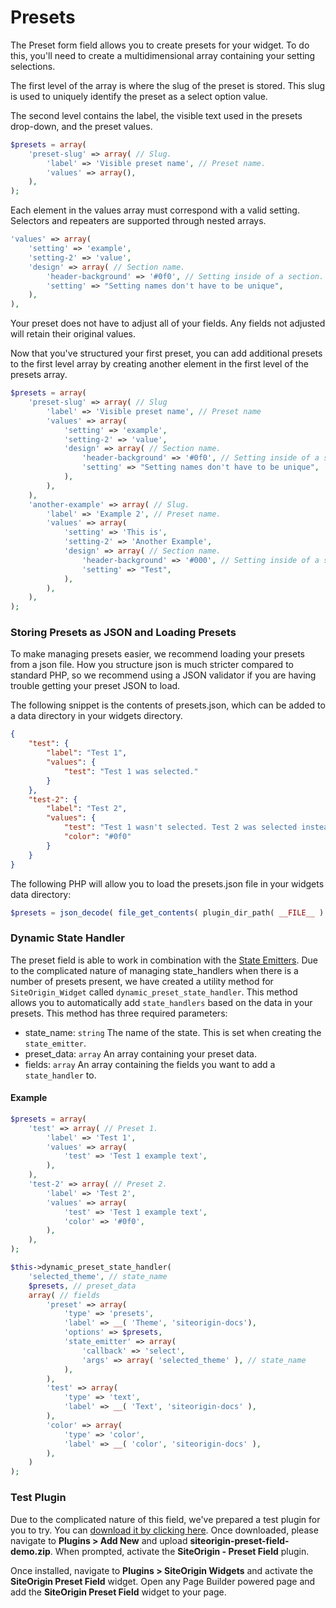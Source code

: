 # Presets

The Preset form field allows you to create presets for your widget. To do this, you'll need to create a multidimensional array containing your setting selections.

The first level of the array is where the slug of the preset is stored. This slug is used to uniquely identify the preset as a select option value.

The second level contains the label, the visible text used in the presets drop-down, and the preset values.

```php
$presets = array(
	'preset-slug' => array( // Slug.
		'label' => 'Visible preset name', // Preset name.
		'values' => array(),
	),
);
```

Each element in the values array must correspond with a valid setting. Selectors and repeaters are supported through nested arrays.

```php
'values' => array(
	'setting' => 'example',
	'setting-2' => 'value',
	'design' => array( // Section name.
		'header-background' => '#0f0', // Setting inside of a section.
		'setting' => "Setting names don't have to be unique",
	),
),
```

Your preset does not have to adjust all of your fields. Any fields not adjusted will retain their original values.

Now that you've structured your first preset, you can add additional presets to the first level array by creating another element in the first level of the presets array.

```php
$presets = array(
	'preset-slug' => array( // Slug
		'label' => 'Visible preset name', // Preset name
		'values' => array(
			'setting' => 'example',
			'setting-2' => 'value',
			'design' => array( // Section name.
				'header-background' => '#0f0', // Setting inside of a section.
				'setting' => "Setting names don't have to be unique",
			),
		),
	),
	'another-example' => array( // Slug.
		'label' => 'Example 2', // Preset name.
		'values' => array(
			'setting' => 'This is',
			'setting-2' => 'Another Example',
			'design' => array( // Section name.
				'header-background' => '#000', // Setting inside of a section.
				'setting' => "Test",
			),
		),
	),
);
```

### Storing Presets as JSON and Loading Presets

To make managing presets easier, we recommend loading your presets from a json file. How you structure json is much stricter compared to standard PHP, so we recommend using a JSON validator if you are having trouble getting your preset JSON to load.

The following snippet is the contents of presets.json, which can be added to a data directory in your widgets directory.

```json
{
	"test": {
		"label": "Test 1",
		"values": {
			"test": "Test 1 was selected."
		}
	},
	"test-2": {
		"label": "Test 2",
		"values": {
			"test": "Test 1 wasn't selected. Test 2 was selected instead.",
			"color": "#0f0"
		}
	}
}
```

The following PHP will allow you to load the presets.json file in your widgets data directory:

```php
$presets = json_decode( file_get_contents( plugin_dir_path( __FILE__ ) . 'data/presets.json' ), true );
```

### Dynamic State Handler

The preset field is able to work in combination with the [State Emitters](state-emitters.md). Due to the complicated nature of managing state_handlers when there is a number of presets present, we have created a utility method for `SiteOrigin_Widget` called `dynamic_preset_state_handler`. This method allows you to automatically add `state_handlers` based on the data in your presets. This method has three required parameters:

- state_name: `string` The name of the state. This is set when creating the `state_emitter`.
- preset_data: `array` An array containing your preset data.
- fields: `array` An array containing the fields you want to add a `state_handler` to.

#### Example

```php
$presets = array(
	'test' => array( // Preset 1.
		'label' => 'Test 1',
		'values' => array(
			'test' => 'Test 1 example text',
		),
	),
	'test-2' => array( // Preset 2.
		'label' => 'Test 2',
		'values' => array(
			'test' => 'Test 1 example text',
			'color' => '#0f0',
		),
	),
);

$this->dynamic_preset_state_handler(
	'selected_theme', // state_name
	$presets, // preset_data
	array( // fields
		'preset' => array(
			'type' => 'presets',
			'label' => __( 'Theme', 'siteorigin-docs'),
			'options' => $presets,
			'state_emitter' => array(
				'callback' => 'select',
				'args' => array( 'selected_theme' ), // state_name
			),
		),
		'test' => array(
			'type' => 'text',
			'label' => __( 'Text', 'siteorigin-docs' ),
		),
		'color' => array(
			'type' => 'color',
			'label' => __( 'color', 'siteorigin-docs' ),
		),
	)
);
```

### Test Plugin

Due to the complicated nature of this field, we've prepared a test plugin for you to try. You can [download it by clicking here](https://siteorigin.com/wp-content/uploads/2021/06/siteorigin-preset-field-demo.zip). Once downloaded, please navigate to **Plugins > Add New** and upload **siteorigin-preset-field-demo.zip**. When prompted, activate the **SiteOrigin - Preset Field** plugin.

Once installed, navigate to **Plugins > SiteOrigin Widgets** and activate the **SiteOrigin Preset Field** widget. Open any Page Builder powered page and add the **SiteOrigin Preset Field** widget to your page.
